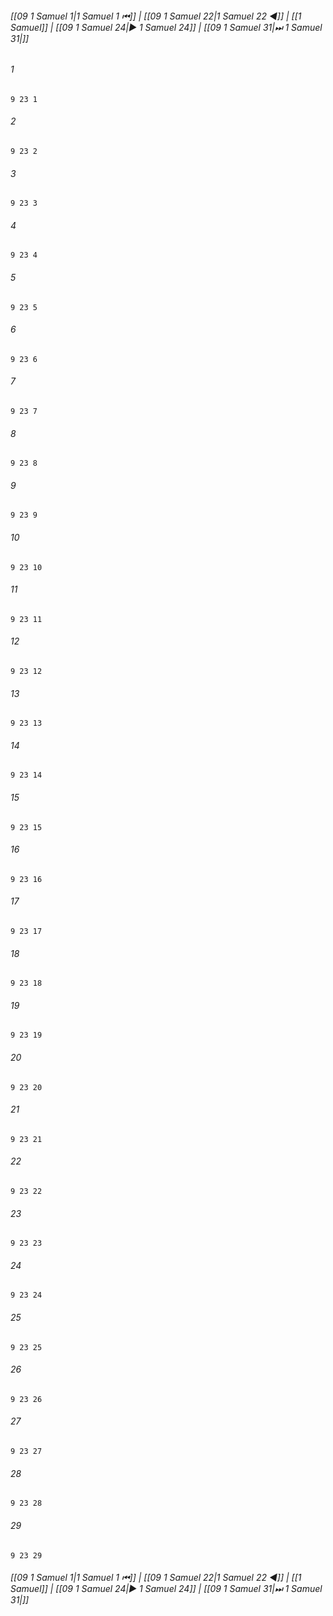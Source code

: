 
###### [[09 1 Samuel 1|1 Samuel 1 ⏮]] | [[09 1 Samuel 22|1 Samuel 22 ◀]] | [[1 Samuel]] | [[09 1 Samuel 24|▶ 1 Samuel 24]] | [[09 1 Samuel 31|⏭ 1 Samuel 31|]]

###### 1
``` verse
9 23 1 
```
###### 2
``` verse
9 23 2 
```
###### 3
``` verse
9 23 3 
```
###### 4
``` verse
9 23 4 
```
###### 5
``` verse
9 23 5 
```
###### 6
``` verse
9 23 6 
```
###### 7
``` verse
9 23 7 
```
###### 8
``` verse
9 23 8 
```
###### 9
``` verse
9 23 9 
```
###### 10
``` verse
9 23 10 
```
###### 11
``` verse
9 23 11 
```
###### 12
``` verse
9 23 12 
```
###### 13
``` verse
9 23 13 
```
###### 14
``` verse
9 23 14 
```
###### 15
``` verse
9 23 15 
```
###### 16
``` verse
9 23 16 
```
###### 17
``` verse
9 23 17 
```
###### 18
``` verse
9 23 18 
```
###### 19
``` verse
9 23 19 
```
###### 20
``` verse
9 23 20 
```
###### 21
``` verse
9 23 21 
```
###### 22
``` verse
9 23 22 
```
###### 23
``` verse
9 23 23 
```
###### 24
``` verse
9 23 24 
```
###### 25
``` verse
9 23 25 
```
###### 26
``` verse
9 23 26 
```
###### 27
``` verse
9 23 27 
```
###### 28
``` verse
9 23 28 
```
###### 29
``` verse
9 23 29 
```

###### [[09 1 Samuel 1|1 Samuel 1 ⏮]] | [[09 1 Samuel 22|1 Samuel 22 ◀]] | [[1 Samuel]] | [[09 1 Samuel 24|▶ 1 Samuel 24]] | [[09 1 Samuel 31|⏭ 1 Samuel 31|]]

